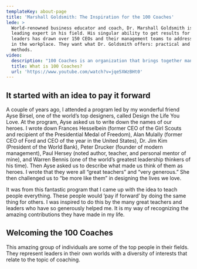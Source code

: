 ```yaml
---
templateKey: about-page
title: 'Marshall Goldsmith: The Inspiration for the 100 Coaches'
lede: >
  World-renowned business educator and coach, Dr. Marshall Goldsmith is the
  leading expert in his field. His singular ability to get results for top
  leaders has drawn over 150 CEOs and their management teams to address change
  in the workplace. They want what Dr. Goldsmith offers: practical and proven
  methods.
video:
  description: "100 Coaches is an organization that brings together many of the world's leading executive coaches, top business thinkers and best leaders with the common purpose of making good executives better. We offers services\_and\_opportunities that amplify the collective\_impact of our members. Together, our goal is to prepare, develop,\_and\_energize inspired leaders for the future.\_"
  title: What is 100 Coaches?
  url: 'https://www.youtube.com/watch?v=jqe5XWzBHt0'
---
```

## It started with an idea to pay it forward

A couple of years ago, I attended a program led by my wonderful friend Ayse Birsel, one of the world’s top designers, called Design the Life You Love. At the program, Ayse asked us to write down the names of our heroes. I wrote down Frances Hesselbein (former CEO of the Girl Scouts and recipient of the Presidential Medal of Freedom), Alan Mulally (former CEO of Ford and CEO of the year in the United States), Dr. Jim Kim (President of the World Bank), Peter Drucker (founder of modern management), Paul Hersey (noted author, teacher, and personal mentor of mine), and Warren Bennis (one of the world’s greatest leadership thinkers of his time). Then Ayse asked us to describe what made us think of them as heroes. I wrote that they were all “great teachers” and “very generous.” She then challenged us to “be more like them” in designing the lives we love.

It was from this fantastic program that I came up with the idea to teach people everything. These people would ‘pay if forward’ by doing the same thing for others. I was inspired to do this by the many great teachers and leaders who have so generously helped me. It is my way of recognizing the amazing contributions they have made in my life. 

## Welcoming the 100 Coaches

This amazing group of individuals are some of the top people in their fields. They represent leaders in their own worlds with a diversity of interests that relate to the topic of coaching.
